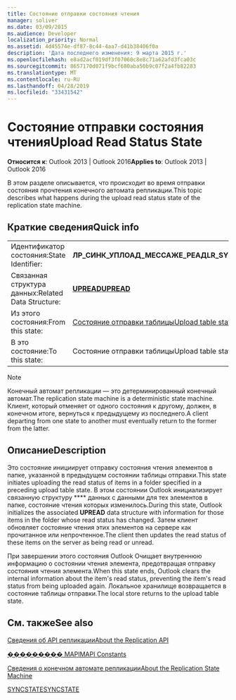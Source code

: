 ```yaml
---
title: Состояние отправки состояния чтения
manager: soliver
ms.date: 03/09/2015
ms.audience: Developer
localization_priority: Normal
ms.assetid: 4d45574e-df87-8c44-4aa7-d41b38406f0a
description: 'Дата последнего изменения: 9 марта 2015 г.'
ms.openlocfilehash: e8ad2acf019df3f07060c8e8c71a62afd3fca03c
ms.sourcegitcommit: 8657170d071f9bcf680aba50b9c07f2a4fb82283
ms.translationtype: MT
ms.contentlocale: ru-RU
ms.lasthandoff: 04/28/2019
ms.locfileid: "33431542"
---
```

# <a name="upload-read-status-state"></a><span data-ttu-id="6d497-103">Состояние отправки состояния чтения</span><span class="sxs-lookup"><span data-stu-id="6d497-103">Upload Read Status State</span></span>

  
  
<span data-ttu-id="6d497-104">**Относится к**: Outlook 2013 | Outlook 2016</span><span class="sxs-lookup"><span data-stu-id="6d497-104">**Applies to**: Outlook 2013 | Outlook 2016</span></span> 
  
 <span data-ttu-id="6d497-105">В этом разделе описывается, что происходит во время отправки состояния прочтения конечного автомата репликации.</span><span class="sxs-lookup"><span data-stu-id="6d497-105">This topic describes what happens during the upload read status state of the replication state machine.</span></span> 
  
## <a name="quick-info"></a><span data-ttu-id="6d497-106">Краткие сведения</span><span class="sxs-lookup"><span data-stu-id="6d497-106">Quick info</span></span>

|||
|:-----|:-----|
|<span data-ttu-id="6d497-107">Идентификатор состояния:</span><span class="sxs-lookup"><span data-stu-id="6d497-107">State Identifier:</span></span>  <br/> |<span data-ttu-id="6d497-108">**ЛР_СИНК_УПЛОАД_МЕССАЖЕ_РЕАД**</span><span class="sxs-lookup"><span data-stu-id="6d497-108">**LR_SYNC_UPLOAD_MESSAGE_READ**</span></span> <br/> |
|<span data-ttu-id="6d497-109">Связанная структура данных:</span><span class="sxs-lookup"><span data-stu-id="6d497-109">Related Data Structure:</span></span>  <br/> |<span data-ttu-id="6d497-110">**[UPREAD](upread.md)**</span><span class="sxs-lookup"><span data-stu-id="6d497-110">**[UPREAD](upread.md)**</span></span> <br/> |
|<span data-ttu-id="6d497-111">Из этого состояния:</span><span class="sxs-lookup"><span data-stu-id="6d497-111">From this state:</span></span>  <br/> |[<span data-ttu-id="6d497-112">Состояние отправки таблицы</span><span class="sxs-lookup"><span data-stu-id="6d497-112">Upload table state</span></span>](upload-table-state.md) <br/> |
|<span data-ttu-id="6d497-113">В это состояние:</span><span class="sxs-lookup"><span data-stu-id="6d497-113">To this state:</span></span>  <br/> |<span data-ttu-id="6d497-114">Состояние отправки таблицы</span><span class="sxs-lookup"><span data-stu-id="6d497-114">Upload table state</span></span>  <br/> |
   
> [!NOTE]
> <span data-ttu-id="6d497-115">Конечный автомат репликации — это детерминированный конечный автомат.</span><span class="sxs-lookup"><span data-stu-id="6d497-115">The replication state machine is a deterministic state machine.</span></span> <span data-ttu-id="6d497-116">Клиент, который отменяет от одного состояния к другому, должен, в конечном итоге, вернуться к предыдущему из последнего.</span><span class="sxs-lookup"><span data-stu-id="6d497-116">A client departing from one state to another must eventually return to the former from the latter.</span></span> 
  
## <a name="description"></a><span data-ttu-id="6d497-117">Описание</span><span class="sxs-lookup"><span data-stu-id="6d497-117">Description</span></span>

<span data-ttu-id="6d497-118">Это состояние инициирует отправку состояния чтения элементов в папке, указанной в предыдущем состоянии таблицы отправки.</span><span class="sxs-lookup"><span data-stu-id="6d497-118">This state initiates uploading the read status of items in a folder specified in a preceding upload table state.</span></span> <span data-ttu-id="6d497-119">В этом состоянии Outlook инициализирует связанную структуру \*\*\*\* данных с данными для тех элементов в папке, состояние чтения которых изменилось.</span><span class="sxs-lookup"><span data-stu-id="6d497-119">During this state, Outlook initializes the associated **UPREAD** data structure with information for those items in the folder whose read status has changed.</span></span> <span data-ttu-id="6d497-120">Затем клиент обновляет состояние чтения этих элементов на сервере как прочитанное или непрочтенное.</span><span class="sxs-lookup"><span data-stu-id="6d497-120">The client then updates the read status of these items on the server as being read or unread.</span></span> 
  
<span data-ttu-id="6d497-121">При завершении этого состояния Outlook Очищает внутреннюю информацию о состоянии чтения элемента, предотвращая отправку состояния чтения элемента.</span><span class="sxs-lookup"><span data-stu-id="6d497-121">When this state ends, Outlook clears the internal information about the item's read status, preventing the item's read status from being uploaded again.</span></span> <span data-ttu-id="6d497-122">Локальное хранилище возвращается в состояние таблицы отправки.</span><span class="sxs-lookup"><span data-stu-id="6d497-122">The local store returns to the upload table state.</span></span>
  
## <a name="see-also"></a><span data-ttu-id="6d497-123">См. также</span><span class="sxs-lookup"><span data-stu-id="6d497-123">See also</span></span>



[<span data-ttu-id="6d497-124">Сведения об API репликации</span><span class="sxs-lookup"><span data-stu-id="6d497-124">About the Replication API</span></span>](about-the-replication-api.md)
  
[<span data-ttu-id="6d497-125">��������� MAPI</span><span class="sxs-lookup"><span data-stu-id="6d497-125">MAPI Constants</span></span>](mapi-constants.md)
  
[<span data-ttu-id="6d497-126">Сведения о конечном автомате репликации</span><span class="sxs-lookup"><span data-stu-id="6d497-126">About the Replication State Machine</span></span>](about-the-replication-state-machine.md)
  
[<span data-ttu-id="6d497-127">SYNCSTATE</span><span class="sxs-lookup"><span data-stu-id="6d497-127">SYNCSTATE</span></span>](syncstate.md)

